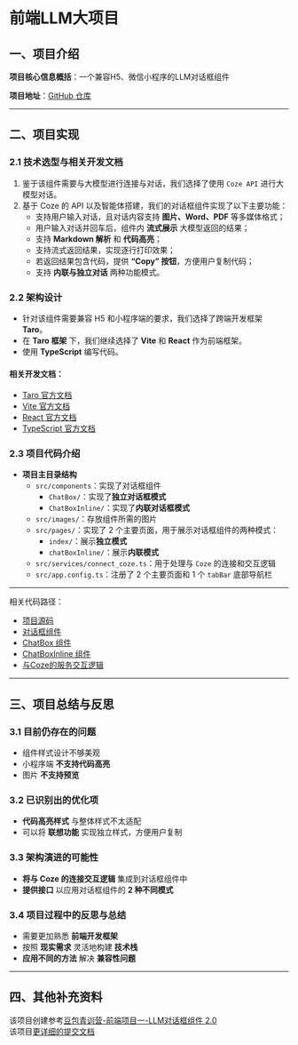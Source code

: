 # 前端LLM大项目

## 一、项目介绍

**项目核心信息概括**：一个兼容H5、微信小程序的LLM对话框组件  

**项目地址**：[GitHub 仓库](https://github.com/DoublHapp/LLM)

---

## 二、项目实现

### 2.1 技术选型与相关开发文档

1. 鉴于该组件需要与大模型进行连接与对话，我们选择了使用 `Coze API` 进行大模型对话。
2. 基于 Coze 的 API 以及智能体搭建，我们的对话框组件实现了以下主要功能：
   - 支持用户输入对话，且对话内容支持 **图片、Word、PDF** 等多媒体格式；
   - 用户输入对话并回车后，组件内 **流式展示** 大模型返回的结果；
   - 支持 **Markdown 解析** 和 **代码高亮**；
   - 支持流式返回结果，实现逐行打印效果；
   - 若返回结果包含代码，提供 **“Copy” 按钮**，方便用户复制代码；
   - 支持 **内联与独立对话** 两种功能模式。

### 2.2 架构设计

- 针对该组件需要兼容 H5 和小程序端的要求，我们选择了跨端开发框架 **Taro**。
- 在 **Taro 框架** 下，我们继续选择了 **Vite** 和 **React** 作为前端框架。
- 使用 **TypeScript** 编写代码。

#### 相关开发文档：
- [Taro 官方文档](https://docs.taro.zone/docs/)
- [Vite 官方文档](https://vitejs.cn/vite3-cn/guide/)
- [React 官方文档](https://zh-hans.react.dev/learn)
- [TypeScript 官方文档](https://www.tslang.cn/#google_vignette)

### 2.3 项目代码介绍

- **项目主目录结构**
  - `src/components`：实现了对话框组件
    - `ChatBox/`：实现了**独立对话框模式**
    - `ChatBoxInline/`：实现了**内联对话框模式**
  - `src/images/`：存放组件所需的图片
  - `src/pages/`：实现了 2 个主要页面，用于展示对话框组件的两种模式：
    - `index/`：展示**独立模式**
    - `chatBoxInline/`：展示**内联模式**
  - `src/services/connect_coze.ts`：用于处理与 `Coze` 的连接和交互逻辑
  - `src/app.config.ts`：注册了 2 个主要页面和 1 个 `tabBar` 底部导航栏

---

相关代码路径：
- [项目源码](https://github.com/DoublHapp/LLM/tree/b1/src)
- [对话框组件](https://github.com/DoublHapp/LLM/tree/b1/src/components)
- [ChatBox 组件](https://github.com/DoublHapp/LLM/tree/b1/src/components/ChatBox)
- [ChatBoxInline 组件](https://github.com/DoublHapp/LLM/tree/b1/src/components/ChatBoxInline)
- [与Coze的服务交互逻辑](https://github.com/DoublHapp/LLM/blob/b1/src/services/connect_coze.ts)

---


## 三、项目总结与反思

### 3.1 目前仍存在的问题

- 组件样式设计不够美观
- 小程序端 **不支持代码高亮**
- 图片 **不支持预览**

### 3.2 已识别出的优化项

- **代码高亮样式** 与整体样式不太适配
- 可以将 **联想功能** 实现独立样式，方便用户复制

### 3.3 架构演进的可能性

- **将与 Coze 的连接交互逻辑** 集成到对话框组件中
- **提供接口** 以应用对话框组件的 **2 种不同模式**

### 3.4 项目过程中的反思与总结

- 需要更加熟悉 **前端开发框架**
- 按照 **现实需求** 灵活地构建 **技术栈**
- **应用不同的方法** 解决 **兼容性问题**

---

## 四、其他补充资料

该项目创建参考[豆包青训营-前端项目一-LLM对话框组件 2.0](https://bytedance.larkoffice.com/docx/YP0Md2LwCoelRQxnwiZc5DWUndb)  
该项目[更详细的提交文档](https://xcn5dayu1clp.feishu.cn/wiki/Ud53wFieaifM34kqcW1c3RkbnJe?from=from_copylink)
